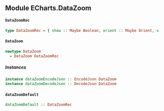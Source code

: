 ## Module ECharts.DataZoom

#### `DataZoomRec`

``` purescript
type DataZoomRec = { show :: Maybe Boolean, orient :: Maybe Orient, x :: Maybe XPos, y :: Maybe YPos, width :: Maybe Number, height :: Maybe Number, backgroundColor :: Maybe Color, dataBackgroundColor :: Maybe Color, fillerColor :: Maybe Color, handleColor :: Maybe Color, xAxisIndex :: Maybe (Array Number), yAxisIndex :: Maybe (Array Number), start :: Maybe Number, end :: Maybe Number, showDetail :: Maybe Boolean, realtime :: Maybe Boolean, zoomlock :: Maybe Boolean }
```

#### `DataZoom`

``` purescript
newtype DataZoom
  = DataZoom DataZoomRec
```

##### Instances
``` purescript
instance dataZoomEncodeJson :: EncodeJson DataZoom
instance dataZoomDecodeJson :: DecodeJson DataZoom
```

#### `dataZoomDefault`

``` purescript
dataZoomDefault :: DataZoomRec
```


